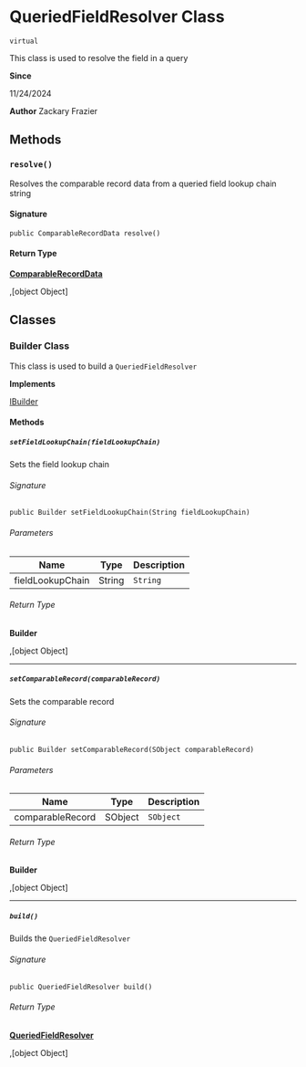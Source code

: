 # QueriedFieldResolver Class
`virtual`

This class is used to resolve the field in a query

**Since** 

11/24/2024

**Author** Zackary Frazier

## Methods
### `resolve()`

Resolves the comparable record data from a queried field lookup chain string

#### Signature
```apex
public ComparableRecordData resolve()
```

#### Return Type
**[ComparableRecordData](ComparableRecordData.md)**

,[object Object]

## Classes
### Builder Class

This class is used to build a `QueriedFieldResolver`

**Implements**

[IBuilder](../interfaces/IBuilder.md)

#### Methods
##### `setFieldLookupChain(fieldLookupChain)`

Sets the field lookup chain

###### Signature
```apex
public Builder setFieldLookupChain(String fieldLookupChain)
```

###### Parameters
| Name | Type | Description |
|------|------|-------------|
| fieldLookupChain | String | `String` |

###### Return Type
**Builder**

,[object Object]

---

##### `setComparableRecord(comparableRecord)`

Sets the comparable record

###### Signature
```apex
public Builder setComparableRecord(SObject comparableRecord)
```

###### Parameters
| Name | Type | Description |
|------|------|-------------|
| comparableRecord | SObject | `SObject` |

###### Return Type
**Builder**

,[object Object]

---

##### `build()`

Builds the `QueriedFieldResolver`

###### Signature
```apex
public QueriedFieldResolver build()
```

###### Return Type
**[QueriedFieldResolver](QueriedFieldResolver.md)**

,[object Object]